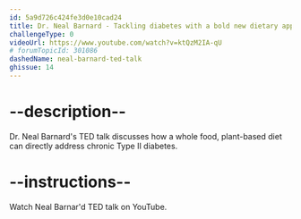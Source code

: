 ```yaml
---
id: 5a9d726c424fe3d0e10cad24
title: Dr. Neal Barnard - Tackling diabetes with a bold new dietary approach
challengeType: 0
videoUrl: https://www.youtube.com/watch?v=ktQzM2IA-qU
# forumTopicId: 301086
dashedName: neal-barnard-ted-talk
ghissue: 14
---
```


# --description--

Dr. Neal Barnard's TED talk discusses how a whole food, plant-based diet can directly address chronic Type II diabetes.


# --instructions--

Watch Neal Barnar'd TED talk on YouTube.



